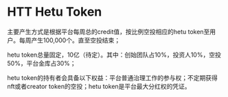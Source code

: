 # HTT Hetu Token

主要产生方式是根据平台每周总的credit值，按比例空投相应的hetu token至用户。每周产生100,000个。直至空投结束；

hetu token总量固定，10亿（待定）。其中：创始团队占10%，投资人10%，空投50%，平台金库占30%；

hetu token的持有者会具备以下权益：平台普通治理工作的参与权；不定期获得nft或者creator token的空投；hetu token是平台最大分红权的凭证。
